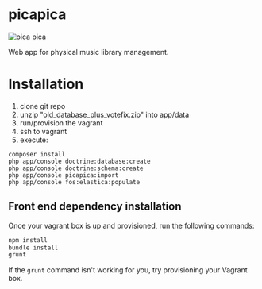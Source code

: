 picapica
========
![pica pica](https://upload.wikimedia.org/wikipedia/commons/b/b6/Pica_pica_-_Compans_Caffarelli_-_2012-03-16.jpg)

Web app for physical music library management.

# Installation

1. clone git repo
2. unzip "old_database_plus_votefix.zip" into app/data
2. run/provision the vagrant
3. ssh to vagrant
4. execute:
```
composer install
php app/console doctrine:database:create
php app/console doctrine:schema:create
php app/console picapica:import
php app/console fos:elastica:populate
```

## Front end dependency installation

Once your vagrant box is up and provisioned, run the following commands:
```bash
npm install
bundle install
grunt
```
If the `grunt` command isn't working for you, try provisioning your Vagrant box.
